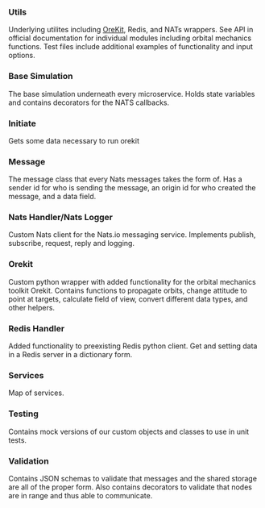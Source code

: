 
### Utils
Underlying utilites including [OreKit](https://www.orekit.org), Redis, and NATs wrappers. See API in official documentation for individual modules including orbital mechanics functions. Test files include additional examples of functionality and input options.  

### Base Simulation
The base simulation underneath every microservice. Holds state variables and contains decorators for the NATS callbacks.

### Initiate
Gets some data necessary to run orekit

### Message
The message class that every Nats messages takes the form of. Has a sender id for who is sending the message, an origin id for who created the message, and a data field.

### Nats Handler/Nats Logger
Custom Nats client for the Nats.io messaging service. Implements publish, subscribe, request, reply and logging.

### Orekit
Custom python wrapper with added functionality for the orbital mechanics toolkit Orekit. Contains functions to propagate orbits, change attitude to point at targets, calculate field of view, convert different data types, and other helpers.

### Redis Handler
Added functionality to preexisting Redis python client. Get and setting data in a Redis server in a dictionary form.

### Services
Map of services.

### Testing
Contains mock versions of our custom objects and classes to use in unit tests.

### Validation
Contains JSON schemas to validate that messages and the shared storage are all of the proper form. Also contains decorators to validate that nodes are in range and thus able to communicate.
